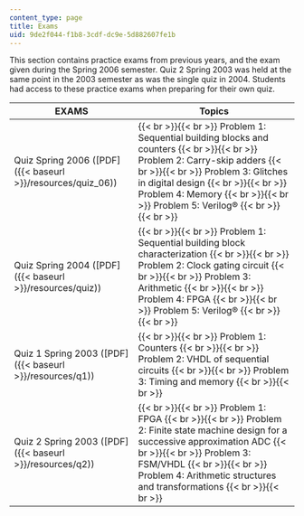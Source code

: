 ```yaml
---
content_type: page
title: Exams
uid: 9de2f044-f1b8-3cdf-dc9e-5d882607fe1b
---
```


This section contains practice exams from previous years, and the exam given during the Spring 2006 semester. Quiz 2 Spring 2003 was held at the same point in the 2003 semester as was the single quiz in 2004. Students had access to these practice exams when preparing for their own quiz.

| EXAMS | Topics |
| --- | --- |
| Quiz Spring 2006 ([PDF]({{< baseurl >}}/resources/quiz_06)) |  {{< br >}}{{< br >}} Problem 1: Sequential building blocks and counters {{< br >}}{{< br >}} Problem 2: Carry-skip adders {{< br >}}{{< br >}} Problem 3: Glitches in digital design {{< br >}}{{< br >}} Problem 4: Memory {{< br >}}{{< br >}} Problem 5: Verilog® {{< br >}}{{< br >}}  |
| Quiz Spring 2004 ([PDF]({{< baseurl >}}/resources/quiz)) |  {{< br >}}{{< br >}} Problem 1: Sequential building block characterization {{< br >}}{{< br >}} Problem 2: Clock gating circuit {{< br >}}{{< br >}} Problem 3: Arithmetic {{< br >}}{{< br >}} Problem 4: FPGA {{< br >}}{{< br >}} Problem 5: Verilog® {{< br >}}{{< br >}}  |
| Quiz 1 Spring 2003 ([PDF]({{< baseurl >}}/resources/q1)) |  {{< br >}}{{< br >}} Problem 1: Counters {{< br >}}{{< br >}} Problem 2: VHDL of sequential circuits {{< br >}}{{< br >}} Problem 3: Timing and memory {{< br >}}{{< br >}}  |
| Quiz 2 Spring 2003 ([PDF]({{< baseurl >}}/resources/q2)) |  {{< br >}}{{< br >}} Problem 1: FPGA {{< br >}}{{< br >}} Problem 2: Finite state machine design for a successive approximation ADC {{< br >}}{{< br >}} Problem 3: FSM/VHDL {{< br >}}{{< br >}} Problem 4: Arithmetic structures and transformations {{< br >}}{{< br >}}